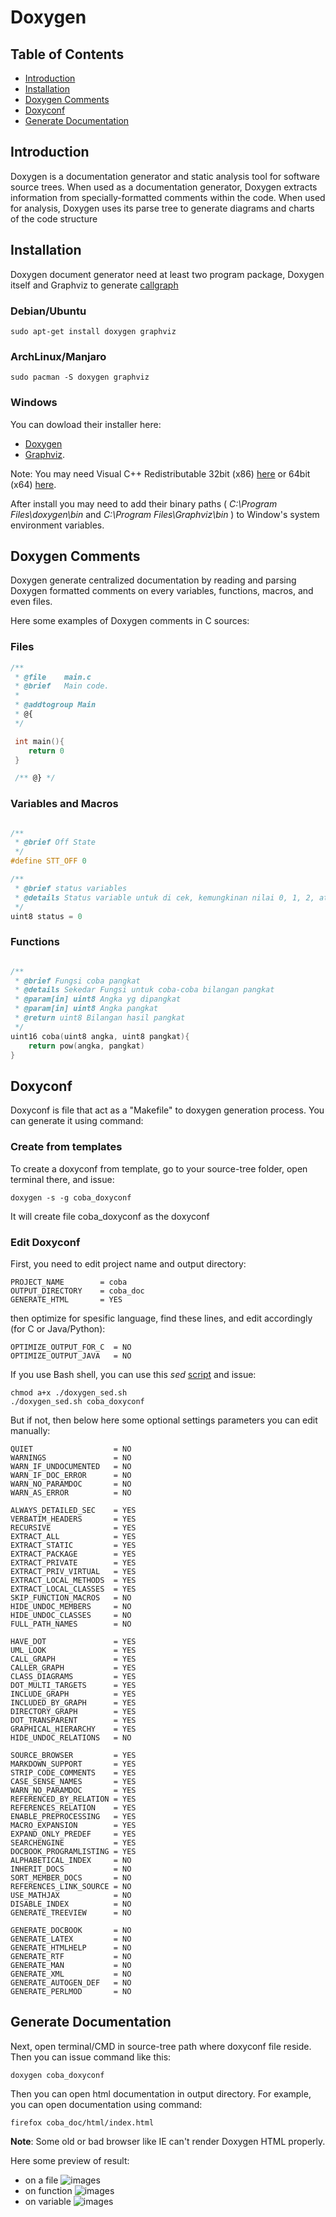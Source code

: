 # Doxygen

## Table of Contents
- [Introduction](https://github.com/mekatronik-achmadi/md_tutorial/blob/master/electronic/tutorials/doxygen.md#introduction)
- [Installation](https://github.com/mekatronik-achmadi/md_tutorial/blob/master/electronic/tutorials/doxygen.md#installation)
- [Doxygen Comments](https://github.com/mekatronik-achmadi/md_tutorial/blob/master/electronic/tutorials/doxygen.md#doxygen-comments)
- [Doxyconf](https://github.com/mekatronik-achmadi/md_tutorial/blob/master/electronic/tutorials/doxygen.md#doxyconf)
- [Generate Documentation](https://github.com/mekatronik-achmadi/md_tutorial/blob/master/electronic/tutorials/doxygen.md#generate-documentation)

## Introduction

Doxygen is a documentation generator and static analysis tool for software source trees.
When used as a documentation generator, Doxygen extracts information
from specially-formatted comments within the code.
When used for analysis, Doxygen uses its parse tree to generate
diagrams and charts of the code structure

## Installation

Doxygen document generator need at least two program package, Doxygen itself and Graphviz to generate [callgraph](https://en.wikipedia.org/wiki/Call_graph)

### Debian/Ubuntu

```
sudo apt-get install doxygen graphviz
```

### ArchLinux/Manjaro

```
sudo pacman -S doxygen graphviz
```

### Windows

You can dowload their installer here:
- [Doxygen](https://doxygen.nl/files/doxygen-1.9.1-setup.exe)
- [Graphviz](https://gitlab.com/graphviz/graphviz/-/package_files/6164164/download).

Note: You may need Visual C++ Redistributable 32bit (x86) [here](https://aka.ms/vs/16/release/vc_redist.x86.exe) or 64bit (x64) [here](https://aka.ms/vs/16/release/vc_redist.x64.exe).

After install you may need to add their binary paths
( _C:\Program Files\doxygen\bin_ and _C:\Program Files\Graphviz\bin_ )
to Window's system environment variables.

## Doxygen Comments

Doxygen generate centralized documentation by reading and parsing Doxygen formatted comments on every variables, functions, macros, and even files.

Here some examples of Doxygen comments in C sources:

### Files

```c
/**
 * @file    main.c
 * @brief   Main code.
 *
 * @addtogroup Main
 * @{
 */

 int main(){
 	return 0
 }

 /** @} */
```

### Variables and Macros

```c

/**
 * @brief Off State
 */
#define STT_OFF	0

/**
 * @brief status variables
 * @details Status variable untuk di cek, kemungkinan nilai 0, 1, 2, atau 3
 */
uint8 status = 0
```

### Functions

```c

/**
 * @brief Fungsi coba pangkat
 * @details Sekedar Fungsi untuk coba-coba bilangan pangkat
 * @param[in] uint8 Angka yg dipangkat
 * @param[in] uint8 Angka pangkat
 * @return uint8 Bilangan hasil pangkat
 */
uint16 coba(uint8 angka, uint8 pangkat){
	return pow(angka, pangkat)
}
```

## Doxyconf

Doxyconf is file that act as a "Makefile" to doxygen generation process.
You can generate it using command:

### Create from templates

To create a doxyconf from template, go to your source-tree folder, open terminal there, and issue:

```
doxygen -s -g coba_doxyconf
```

It will create file coba_doxyconf as the doxyconf

### Edit Doxyconf

First, you need to edit project name and output directory:

```make
PROJECT_NAME		= coba
OUTPUT_DIRECTORY	= coba_doc
GENERATE_HTML       = YES
```

then optimize for spesific language, find these lines, and edit accordingly (for C or Java/Python):

```make
OPTIMIZE_OUTPUT_FOR_C  = NO
OPTIMIZE_OUTPUT_JAVA   = NO
```

If you use Bash shell, you can use this _sed_ [script](https://github.com/mekatronik-achmadi/md_tutorial/blob/master/electronic/tutorials/doxygen_sed.sh) and issue:

```
chmod a+x ./doxygen_sed.sh
./doxygen_sed.sh coba_doxyconf
```

But if not, then below here some optional settings parameters you can edit manually:

```make
QUIET                  = NO
WARNINGS               = NO
WARN_IF_UNDOCUMENTED   = NO
WARN_IF_DOC_ERROR      = NO
WARN_NO_PARAMDOC       = NO
WARN_AS_ERROR          = NO

ALWAYS_DETAILED_SEC    = YES
VERBATIM_HEADERS       = YES
RECURSIVE              = YES
EXTRACT_ALL            = YES
EXTRACT_STATIC         = YES
EXTRACT_PACKAGE        = YES
EXTRACT_PRIVATE        = YES
EXTRACT_PRIV_VIRTUAL   = YES
EXTRACT_LOCAL_METHODS  = YES
EXTRACT_LOCAL_CLASSES  = YES
SKIP_FUNCTION_MACROS   = NO
HIDE_UNDOC_MEMBERS     = NO
HIDE_UNDOC_CLASSES     = NO
FULL_PATH_NAMES        = NO

HAVE_DOT               = YES
UML_LOOK               = YES
CALL_GRAPH             = YES
CALLER_GRAPH           = YES
CLASS_DIAGRAMS         = YES
DOT_MULTI_TARGETS      = YES
INCLUDE_GRAPH          = YES
INCLUDED_BY_GRAPH      = YES
DIRECTORY_GRAPH        = YES
DOT_TRANSPARENT        = YES
GRAPHICAL_HIERARCHY    = YES
HIDE_UNDOC_RELATIONS   = NO

SOURCE_BROWSER         = YES
MARKDOWN_SUPPORT       = YES
STRIP_CODE_COMMENTS    = YES
CASE_SENSE_NAMES       = YES
WARN_NO_PARAMDOC       = YES
REFERENCED_BY_RELATION = YES
REFERENCES_RELATION    = YES
ENABLE_PREPROCESSING   = YES
MACRO_EXPANSION        = YES
EXPAND_ONLY_PREDEF     = YES
SEARCHENGINE           = YES
DOCBOOK_PROGRAMLISTING = YES
ALPHABETICAL_INDEX     = NO
INHERIT_DOCS           = NO
SORT_MEMBER_DOCS       = NO
REFERENCES_LINK_SOURCE = NO
USE_MATHJAX            = NO
DISABLE_INDEX          = NO
GENERATE_TREEVIEW      = NO

GENERATE_DOCBOOK       = NO
GENERATE_LATEX         = NO
GENERATE_HTMLHELP      = NO
GENERATE_RTF           = NO
GENERATE_MAN           = NO
GENERATE_XML           = NO
GENERATE_AUTOGEN_DEF   = NO
GENERATE_PERLMOD       = NO
```

## Generate Documentation

Next, open terminal/CMD in source-tree path where doxyconf file reside.
Then you can issue command like this:

```
doxygen coba_doxyconf
```

Then you can open html documentation in output directory.
For example, you can open documentation using command:

```
firefox coba_doc/html/index.html
```

**Note**: Some old or bad browser like IE can't render Doxygen HTML properly.

Here some preview of result:
- on a file
![images](images/doxy0.JPG)
- on function
![images](images/doxy1.JPG)
- on variable
![images](images/doxy2.JPG)
